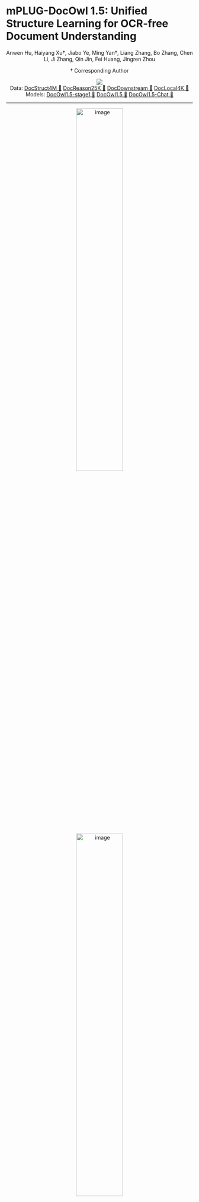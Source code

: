 # mPLUG-DocOwl 1.5: Unified Structure Learning for OCR-free Document Understanding

<div align="center">
Anwen Hu, Haiyang Xu†, Jiabo Ye, Ming Yan†, Liang Zhang, Bo Zhang, Chen Li, Ji Zhang, Qin Jin, Fei Huang, Jingren Zhou

† Corresponding Author

</div>


<div align="center">
<a href="http://arxiv.org/abs/2403.12895"><img src="assets/Paper-Arxiv-orange.svg" ></a>
</div>
<div align="center">
Data: 
<a href="https://huggingface.co/datasets/mPLUG/DocStruct4M">DocStruct4M 🤗</a>
<a href="https://huggingface.co/datasets/mPLUG/DocReason25K">DocReason25K 🤗</a>
<a href="https://huggingface.co/datasets/mPLUG/DocDownstream-1.0">DocDownstream 🤗</a>
<a href="https://huggingface.co/datasets/mPLUG/DocLocal4K">DocLocal4K 🤗</a>
</div>
<div align="center">
Models:
<a href="https://huggingface.co/mPLUG/DocOwl1.5-stage1">DocOwl1.5-stage1 🤗</a>
<a href="https://huggingface.co/mPLUG/DocOwl1.5">DocOwl1.5 🤗</a>
<a href="https://huggingface.co/mPLUG/DocOwl1.5-Chat">DocOwl1.5-Chat 🤗</a>
</div>


<hr>
<div align="center">
<img src="assets/radar.png" alt="image" width="50%" height="auto">
<img src="assets/doc_instruct.png" alt="image" width="50%" height="auto">
</div>
</p>

## Spotlights

* Support struct-aware document parsing, table to markdown, chart to markdown.
* Support multi-grained text recognition and text grounding
* Support question answering with simple phrases or detailed explanations.

* Coming soon
    - [x] Training Data: DocStruct4M, DocReason25K, DocDownsteam-1.0
    - [x] Mutli-grained Text Localization Evaluation set: DocLocal4K
    - [x] Model: DocOwl 1.5-stage1, DocOwl 1.5, DocOwl 1.5-Chat
    - [x] Source code.
    - [ ] Online Demo on ModelScope.
    - [ ] Online Demo on HuggingFace.

## Training and Evaluation Datasets

### DocStruct4M
DocStruct4M is a training set for Unified Structure Learning, covering images of documents, webpages, tables, charts and natural images. It consists of ~3M samples for Struct-aware Parsing tasks and ~1M samples for Multi-grained Text Localization tasks. 

Download DocStruct4M dataset from huggingface [mPLUG/DocStruct4M](https://huggingface.co/datasets/mPLUG/DocStruct4M). Training images (~311G) are split into 8 files, run following cmds to prepare training and validation images.
```
cat partial-imgs* > imgs.tar.gz
tar -zxvf imgs.tar.gz
tar -zxvf val_imgs.tar.gz
```

The dataset is organized in such format:
```
DocStruct4M
├── imgs
├── val_imgs
├── multi_grained_text_localization.jsonl
├── struct_aware_parse.jsonl
├── val.jsonl
```
The ```./imgs``` and ```./val_imgs``` directory contains images for the training and validation samples, respectively. 

### DocDownstream-1.0
DocDownstream-1.0 is the combination of 10 text-rich image understanding benchmarks, including DocVQA, InfographicsVQA, DeepForm, KleisterCharity, WikiTableQuestions, TabFact, ChartQA, TextCaps, TextVQA and VisualMRC, covering tasks of Information Extraction, Visual Question Answering, Natural Language Inference and Image Captioning. All tasks are unified in the form of Visual Question Answering.

Download DocDownstream-1.0 dataset from huggingface [mPLUG/DocDownstream-1.0](https://huggingface.co/datasets/mPLUG/DocDownstream-1.0). Images (~70G) are split into 2 files, run following cmds to prepare images.
```
cat partial-imgs* > imgs.tar.gz
tar -zxvf imgs.tar.gz
```

The dataset is organized in such format:
```
DocDownstream-1.0
├── meta
├── test
├── imgs
├── train.jsonl
├── val.jsonl
```
The ```./imgs``` directory contains images for the training/validation/test samples. The ```train.jsonl``` and ```val.jsonl``` are ensembled samples of 10 datasets for training and validation. There are ~57w samples in ```train.jsonl```. The ```./test``` directory contain test files for each dataset. The ```./meta``` directory contain meta files used for evaluation. 

### DocReason25K
DocReason25K is instruction tuning set with detailed explanation for Visual Document Understanding. It's built based on training samples from DocVQA, InfographicsVQA, WikiTableQuestions, VisualMRC, ChartQA and TextVQA. Detailed explanations are given by GPT3.5/GPT4V and further filtred according to manually annoatetd simple answer.

Download DocReason25K dataset from huggingface [mPLUG/DocReason25K](https://huggingface.co/datasets/mPLUG/DocReason25K). 
The dataset is organized in such format:
```
DocReason25K
├── imgs
├── detailed_explanation.jsonl
```

### DocLocal4K
DocLocal4K is a evaluation set for Multi-grained Text Localization, covering both text recognition and text grounding tasks.

Download DocLocal4K dataset from huggingface [mPLUG/DocLocal4K](https://huggingface.co/datasets/mPLUG/DocLocal4K). 
The dataset is organized in such format:
```
DocLocal4K
├── imgs
├── text_grounding.jsonl
├── text_recognition.jsonl
```

## Models
### Model Card
|  Model   | Download Link  | Abilities |
|  ----  | ----  | ----  |
| DocOwl1.5-stage1  |  [🤗 mPLUG/DocOwl1.5-stage1](https://huggingface.co/mPLUG/DocOwl1.5-stage1) | <li> document/webpage parsing <li> table to markdown <li> chart to markdown <li> natural image parsing <li> multi-grained text recognition <li> multi-grained text  grounding |
| DocOwl1.5  |  [🤗 mPLUG/DocOwl1.5](https://huggingface.co/mPLUG/DocOwl1.5) | <li> VQA with concise answers <li> infomation extraction <li> image captioning <li> natural language inference |
| DocOwl1.5-Chat  |  [🤗 mPLUG/DocOwl1.5-Chat](https://huggingface.co/mPLUG/DocOwl1.5-Chat) | <li> VQA with detailed explanations <li> VQA with concise answers <li> infomation extraction <li> image captioning <li> natural language inference |
| DocOwl1.5-Chat+  |  coming soon | <li> document/webpage parsing <li> table to markdown <li> chart to markdown <li> natural image parsing <li> multi-grained text recognition <li> multi-grained text grounding <li> VQA with detailed explanations <li> VQA with concise answers <li> infomation extraction <li> image captioning <li> natural language inference |

### Model Inference
prepare python environments as [mPLUG-Owl2](https://github.com/X-PLUG/mPLUG-Owl/tree/main/mPLUG-Owl2).
```
from docowl_infer import DocOwlInfer
# e.g. model_path = './mPLUG/DocOwl1.5-Chat'
model_path = $YOUR_LOCAL_MODEL_PATH
# set add_global_img=False when using DocOwl1.5-stage1
docowl = DocOwlInfer(ckpt_path=model_path, anchors='grid_9', add_global_img=True)
print('load model from ', model_path)
image=$YOUR_IMAGE_PATH
query=$YOUR_QUERY
answer = docowl.inference(image, query)
print(answer)
```

### Model Evaluation
prepare environments for evaluation as follows:
```
pip install textdistance
pip install editdistance
pip install pycocoevalcap
```

Evaluate DocOwl1.5/DocOwl1.5-Chat on 10 downstream tasks:
```
python docowl_benchmark_evaluate.py --model_path $MODEL_PATH --dataset $DATASET --downstream_dir $DOWNSTREAM_DIR_PATH --save_dir $SAVE_DIR
```
Note: ```$DATASET``` should be chosen from ```[DocVQA, InfographicsVQA, WikiTableQuestions, DeepForm,KleisterCharity, TabFact, ChartQA, TextVQA, TextCaps, VisualMRC]```. ```$DOWNSTREAM_DIR_PATH``` is the local path of [mPLUG/DocDownstream-1.0](https://huggingface.co/datasets/mPLUG/DocDownstream-1.0).

Evaluate DocOwl1.5-stage1 on DocLocal4K:
```
python docowl_doclocal4k_evaluate.py --model_path $MODEL_PATH --task $TASK --doclocal4k_dir $DOCLOCAL4K_DIR_PATH --save_dir $SAVE_DIR
```
Note: ```$TASK``` should be chosen from ```[text_grounding, text_recognition]```. ```$DOCLOCAL4K_DIR_PATH``` is the local path of [mPLUG/DocLocal4K](https://huggingface.co/datasets/mPLUG/DocLocal4K).

### Model Training
coming soon


## Citation
If you found this work useful, consider giving this repository a star and citing our paper as followed:
```
@article{hu2024docowl,
  title={mPLUG-DocOwl 1.5: Unified Structure Learning for OCR-free Document Understanding},
  author={Hu, Anwen and Xu, Haiyang and Ye, Jiabo and Yan, Ming and Zhang, Liang and Zhang, Bo and Li, Chen and Zhang, Ji and Jin, Qin and Huang, Fei and others},
  journal={arXiv preprint arXiv:2403.12895},
  year={2024}
}
```

          
